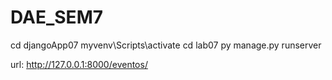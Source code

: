 
# DAE_SEM7



cd djangoApp07
myvenv\Scripts\activate
cd lab07
py manage.py runserver

url: http://127.0.0.1:8000/eventos/
